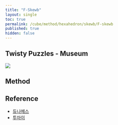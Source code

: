 ```yaml
---
title: "F-Skewb"
layout: single
toc: true
permalink: /cube/method/hexahedron/skewb/F-skewb
published: true
hidden: false
---
```


<head>
  <base target="_blank">
</head>



## Twisty Puzzles - Museum

<a href="https://twistypuzzles.com/app/museum/museum_showitem.php?pkey=1723">
  <img src="https://twistypuzzles.com/museum/large/01723-03.jpg">
</a>



## Method



## Reference

- [듀나메스](https://youtu.be/UslhG5CHgtE)
- [투마이](https://youtu.be/rDosGPGV2Bk)
